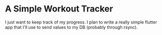 # A Simple Workout Tracker

I just want to keep track of my progress. I plan to write a really simple
flutter app that I'll use to send values to my DB (probably through rsync).




